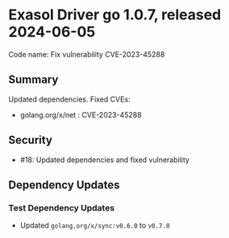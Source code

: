 # Exasol Driver go 1.0.7, released 2024-06-05

Code name: Fix vulnerability CVE-2023-45288

## Summary

Updated dependencies.
Fixed CVEs:
- golang.org/x/net : CVE-2023-45288

## Security

* #18: Updated dependencies and fixed vulnerability

## Dependency Updates

### Test Dependency Updates

* Updated `golang.org/x/sync:v0.6.0` to `v0.7.0`
